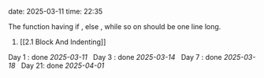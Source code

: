 date: 2025-03-11
time: 22:35 

The function having if , else , while so on should be one line long.

1. [[2.1 Block And Indenting]]

Day 1 : done *2025-03-11*  
Day 3 : done *2025-03-14*  
Day 7 : done *2025-03-18*  
Day 21: done *2025-04-01*